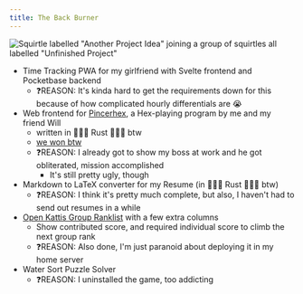 ```yaml
---
title: The Back Burner
---
```


![Squirtle labelled "Another Project Idea" joining a group of squirtles all
labelled "Unfinished Project"](./side-project.webp)

- Time Tracking PWA for my girlfriend with Svelte frontend and Pocketbase
  backend
  - ❓REASON: It's kinda hard to get the requirements down for this because of
    how complicated hourly differentials are 😭
- Web frontend for [Pincerhex](https://devpost.com/software/pincerhex), a
  Hex-playing program by me and my friend Will
  - written in 🦀🦀🦀 Rust 🦀🦀🦀 btw
  - [we won btw](https://github.com/UndergraduateArtificialIntelligenceClub/hex-tournament-2023-submissions/blob/main/games/results.md)
  - ❓REASON: I already got to show my boss at work and he got obliterated,
    mission accomplished
    - It's still pretty ugly, though
- Markdown to LaTeX converter for my Resume (in 🦀🦀🦀 Rust 🦀🦀🦀 btw)
  - ❓REASON: I think it's pretty much complete, but also, I haven't had to send
    out resumes in a while
- [Open Kattis Group Ranklist](https://open.kattis.com/universities/ualberta.ca)
  with a few extra columns
  - Show contributed score, and required individual score to climb the next
    group rank
  - ❓REASON: Also done, I'm just paranoid about deploying it in my home server
- Water Sort Puzzle Solver
  - ❓REASON: I uninstalled the game, too addicting
